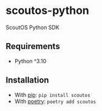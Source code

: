 # scoutos-python

ScoutOS Python SDK

## Requirements

- Python ^3.10

## Installation

- With [pip](https://pip.pypa.io/en/stable/): `pip install scoutos`
- With [poetry](https://python-poetry.org): `poetry add scoutos`

